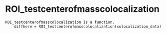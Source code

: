 # ROI_testcenterofmasscolocalization

```
ROI_testcenterofmasscolocalization is a function.
    diffhere = ROI_testcenterofmasscolocalization(colocalization_data)

```
